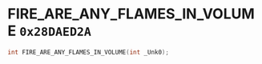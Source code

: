# FIRE_ARE_ANY_FLAMES_IN_VOLUME `0x28DAED2A`

```cpp
int FIRE_ARE_ANY_FLAMES_IN_VOLUME(int _Unk0);
```